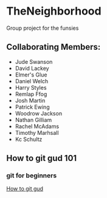 # TheNeighborhood
Group project for the funsies

## Collaborating Members:

 * Jude Swanson
 * David Lackey
 * Elmer's Glue
 * Daniel Welch
 * Harry Styles
 * Remlap Ffog
 * Josh Martin
 * Patrick Ewing
 * Woodrow Jackson
 * Nathan Gilliam
 * Rachel McAdams
 * Timothy Marhsall
 * Kc Schultz

## How to git gud 101
### git for beginners
[How to git gud](gitgud101.md)
